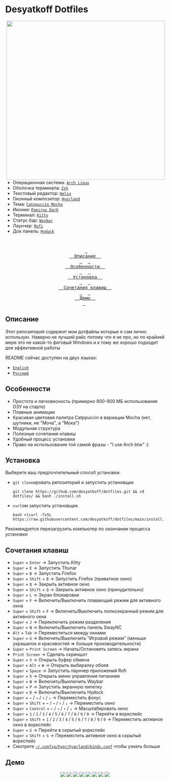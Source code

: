 # Desyatkoff Dotfiles

<img
    src="assets/1.png"
    align="right"
    width="500"
/>

* Операционная система: [`Arch Linux`](https://archlinux.org)
* Оболочка терминала: [`Zsh`](https://www.zsh.org)
* Текстовый редактор: [`Helix`](https://helix-editor.com)
* Оконный композитор: [`Hyprland`](https://hypr.land)
* Тема: [`Catppuccin Mocha`](https://catppuccin.com)
* Иконки: [`Papirus Dark`](https://github.com/PapirusDevelopmentTeam/papirus-icon-theme)
* Терминал: [`Kitty`](https://sw.kovidgoyal.net/kitty/)
* Статус бар: [`Waybar`](https://github.com/Alexays/Waybar)
* Лаунчер: [`Rofi`](https://github.com/davatorium/rofi)
* Док панель: [`Hydock`](https://github.com/desyatkoff/hydock)

<br />

<p align="center">
    &ensp;<a href="#описание"><kbd>&ensp;<br />&ensp;&ensp;Описание&ensp;&ensp;<br />&ensp;</kbd></a>&ensp;
    &ensp;<a href="#особенности"><kbd>&ensp;<br />&ensp;&ensp;Особенности&ensp;&ensp;<br />&ensp;</kbd></a>&ensp;
    &ensp;<a href="#установка"><kbd>&ensp;<br />&ensp;&ensp;Установка&ensp;&ensp;<br />&ensp;</kbd></a>&ensp;
    &ensp;<a href="#сочетания-клавиш"><kbd>&ensp;<br />&ensp;&ensp;Сочетания клавиш&ensp;&ensp;<br />&ensp;</kbd></a>&ensp;
    &ensp;<a href="#демо"><kbd>&ensp;<br />&ensp;&ensp;Демо&ensp;&ensp;<br />&ensp;</kbd></a>&ensp;
</p>

## Описание

Этот репозиторий содержит мои дотфайлы которые я сам лично использую. Наверно не лучший райс потому что я не про, но по крайней мере это не какой-то фиговый Windows и к тому же хорошо подходит для эффективной работы

README сейчас доступен на двух языках:
* [`English`](README.en.md)
* [`Русский`](README.ru.md)

## Особенности

* Простота и легковесность (примерно 800-900 МБ использования ОЗУ на старте)
* Плавные анимации
* Красивая цветовая палитра Catppuccin в вариации Mocha (нет, шутники, не "Моча", а "Мока")
* Модульная структура
* Полезные сочетания клавиш
* Удобный процесс установки
* Право на использование той самой фразы - "I use Arch btw" :)

## Установка

Выберите ваш предпочтительный способ установки:

* `git clone`ировать репозиторий и запустить установщик
    ```Shell
    git clone https://github.com/desyatkoff/dotfiles.git && cd dotfiles/ && bash ./install.sh
    ```
* `curl`ом запустить установщик
    ```Shell
    bash <(curl -fsSL https://raw.githubusercontent.com/desyatkoff/dotfiles/main/install.sh)
    ```

Рекомендуется перезагрузить компьютер по окончании процесса установки

## Сочетания клавиш

* `Super` + `Enter` -> Запустить Kitty
* `Super` + `E` -> Запустить Thunar
* `Super` + `B` -> Запустить Firefox
* `Super` + `Shift` + `B` -> Запустить Firefox (приватное окно)
* `Super` + `Q` -> Закрыть активное окно
* `Super` + `Shift` + `Q` -> Закрыть активное окно (принудительно)
* `Super` + `L` -> Экран блокировки
* `Super` + `F` -> Включить/Выключить плавающий режим для активного окна
* `Super` + `Shift` + `F` -> Включить/Выключить полноэкранный режим для активного окна
* `Super` + `J` -> Переключить режим разделения
* `Super` + `N` -> Включить/Выключить панель SwayNC
* `Alt` + `Tab` -> Переместиться между окнами
* `Super` + `G` -> Включить/Выключить "Игровой режим" (меньше украшалок и красивостей => больше производительности)
* `Super` + `Print Screen` -> Начать/Остановить запись экрана
* `Print Screen` -> Сделать скриншот
* `Super` + `V` -> Открыть буфер обмена
* `Super` + `Alt` + `W` -> Открыть выбиралку обоев
* `Super` + `Space` -> Запустить лаунчер приложений Rofi
* `Super` + `X` -> Открыть меню управления питанием
* `Super` + `W` -> Включить/Выключить Waybar
* `Super` + `P` -> Запустить экранную пипетку
* `Super` + `D` -> Включить/Выключить Hydock
* `Super` + `←` / `→` / `↑` / `↓` -> Переместить фокус
* `Super` + `Shift` + `←` / `→` / `↑` / `↓` -> Переместить окно
* `Super` + `Control` + `←` / `→` / `↑` / `↓` -> Масштабировать окно
* `Super` + `1` / `2` / `3` / `4` / `5` / `6` / `7` / `8` / `9` / `0` -> Перейти в воркспейс
* `Super` + `Shift` + `1` / `2` / `3` / `4` / `5` / `6` / `7` / `8` / `9` / `0` -> Переместить активное окно в воркспейс
* `Super` + `S` -> Перейти в скрытый воркспейс
* `Super` + `Shift` + `S` -> Переместить активное окно в скрытый воркспейс
* Смотрите [`~/.config/hypr/hyprland/binds.conf`](home/.config/hypr/hyprland/binds.conf) чтобы узнать больше

## Демо

<p align="center">
    <img src="assets/0.png" />
    <img src="assets/1.png" />
    <img src="assets/2.png" />
    <img src="assets/3.png" />
    <img src="assets/4.png" />
    <img src="assets/5.png" />
    <img src="assets/6.png" />
    <img src="assets/7.png" />
</p>
